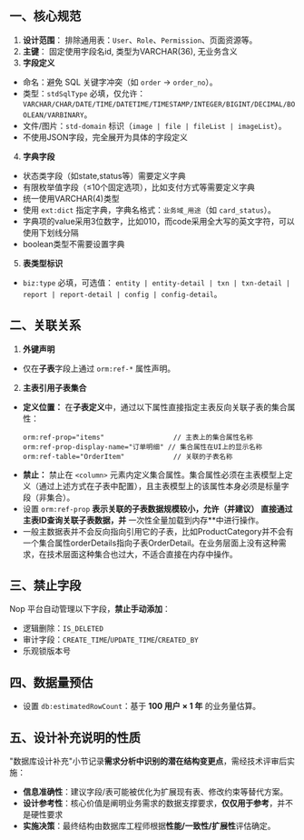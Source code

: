 ## **一、核心规范**

1. **设计范围**： 排除通用表：`User`、`Role`、`Permission`、页面资源等。
2. **主键**： 固定使用字段名id, 类型为VARCHAR(36), 无业务含义
3. **字段定义**

- 命名：避免 SQL 关键字冲突（如 `order` → `order_no`）。
- 类型：`stdSqlType` 必填，仅允许：
  `VARCHAR/CHAR/DATE/TIME/DATETIME/TIMESTAMP/INTEGER/BIGINT/DECIMAL/BOOLEAN/VARBINARY`。
- 文件/图片：`std-domain` 标识（`image | file | fileList | imageList`）。
- 不使用JSON字段，完全展开为具体的字段定义

4. **字典字段**
- 状态类字段（如state,status等）需要定义字典
- 有限枚举值字段（≤10个固定选项），比如支付方式等需要定义字典
- 统一使用VARCHAR(4)类型
- 使用 `ext:dict` 指定字典，字典名格式：`业务域_用途`（如 `card_status`）。
- 字典项的value采用3位数字，比如010，而code采用全大写的英文字符，可以使用下划线分隔
- boolean类型不需要设置字典

5. **表类型标识**

- `biz:type` 必填，可选值：
  `entity | entity-detail | txn | txn-detail | report | report-detail | config | config-detail`。

## **二、关联关系**

1. **外键声明**

* 仅在**子表**字段上通过 `orm:ref-*` 属性声明。

2. **主表引用子表集合**

* **定义位置：** 在**子表定义**中，通过以下属性直接指定主表反向关联子表的集合属性：
  ```
  orm:ref-prop="items"                 // 主表上的集合属性名称
  orm:ref-prop-display-name="订单明细" // 集合属性在UI上的显示名称
  orm:ref-table="OrderItem"            // 关联的子表名称
  ```
* **禁止：** 禁止在 `<column>` 元素内定义集合属性。集合属性必须在主表模型上定义（通过上述方式在子表中配置），且主表模型上的该属性本身必须是标量字段（非集合）。
* 设置 `orm:ref-prop` **表示关联的子表数据规模较小，**允许（并建议）** 直接通过主表ID查询关联子表数据，并**
  一次性全量加载到内存**中进行操作。
* 一般主数据表并不会反向指向引用它的子表，比如ProductCategory并不会有一个集合属性orderDetails指向子表OrderDetail。在业务层面上没有这种需求，在技术层面这种集合也过大，不适合直接在内存中操作。

## **三、禁止字段**

Nop 平台自动管理以下字段，**禁止手动添加**：

- 逻辑删除：`IS_DELETED`
- 审计字段：`CREATE_TIME`/`UPDATE_TIME`/`CREATED_BY`
- 乐观锁版本号

## **四、数据量预估**

- 设置 `db:estimatedRowCount`：基于 **100 用户 × 1 年** 的业务量估算。

## **五、设计补充说明的性质**

"数据库设计补充"小节记录**需求分析中识别的潜在结构变更点**，需经技术评审后实施：
- **信息准确性**：建议字段/表可能被优化为扩展现有表、修改约束等替代方案。
- **设计参考性**：核心价值是阐明业务需求的数据支撑要求，**仅仅用于参考**，并不是硬性要求
- **实施决策**：最终结构由数据库工程师根据**性能/一致性/扩展性**评估确定。
